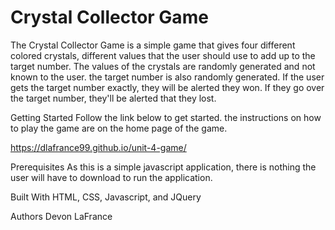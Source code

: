 # Crystal Collector Game

The Crystal Collector Game is a simple game that gives four different colored crystals, different values that the user should use to add up to the target number. The values of the crystals are randomly generated and not known to the user. the target number is also randomly generated. If the user gets the target number exactly, they will be alerted they won. If they go over the target number, they'll be alerted that they lost. 

Getting Started
Follow the link below to get started. the instructions on how to play the game are on the home page of the game.

https://dlafrance99.github.io/unit-4-game/

Prerequisites
As this is a simple javascript application, there is nothing the user will have to download to run the application.

Built With
HTML, CSS, Javascript, and JQuery


Authors
Devon LaFrance
